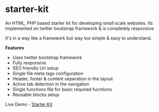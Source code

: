 starter-kit
===========

An HTML, PHP based starter kit for developing small scale websites. Its implemented on twitter bootstrap framework &amp; is completely responsive 
<br/>

It's in a way like a framework but way too simple & easy to understand.

<strong>Features</strong>
<ul>
<li>Uses twitter bootstrap framework</li>
<li>Fully responsive</li>
<li>SEO friendly Url setup</li>
<li>Single file meta tags configuration</li>
<li>Header, footer & content separation in the layout</li>
<li>Active tab detection in the navigation</li>
<li>Single functions file for basic required fucntions</li>
<li>Reusable blocks setup</li>
</ul>

Live Demo - <a href="http://work.nitishdhar.com/starter-kit/" target="_blank">Starter Kit</a>